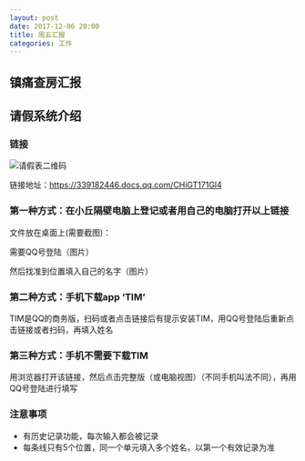 ```yaml
---
layout: post
date: 2017-12-06 20:00
title: 周五汇报
categories: 工作
---
```


## 镇痛查房汇报

## 请假系统介绍

### 链接

![请假表二维码](http://ocmk8pdgu.bkt.clouddn.com/4e88c2737d89a7a314e8a5242c1ea79c.png)

链接地址：https://339182446.docs.qq.com/CHiGT171Gl4

### 第一种方式：在小丘隔壁电脑上登记或者用自己的电脑打开以上链接

文件放在桌面上(需要截图)：

需要QQ号登陆（图片）

然后找准到位置填入自己的名字（图片）

### 第二种方式：手机下载app ‘TIM’

TIM是QQ的商务版，扫码或者点击链接后有提示安装TIM，用QQ号登陆后重新点击链接或者扫码，再填入姓名

### 第三种方式：手机不需要下载TIM

用浏览器打开该链接，然后点击完整版（或电脑视图）（不同手机叫法不同），再用QQ号登陆进行填写

### 注意事项

- 有历史记录功能，每次输入都会被记录
- 每条线只有5个位置，同一个单元填入多个姓名，以第一个有效记录为准
